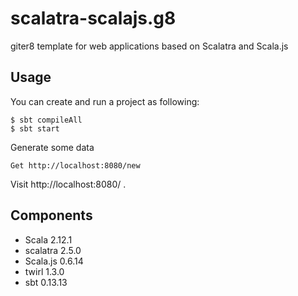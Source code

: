 scalatra-scalajs.g8
=================

giter8 template for web applications based on Scalatra and Scala.js

## Usage

You can create and run a project as following:

```
$ sbt compileAll
$ sbt start
```

Generate some data

```
Get http://localhost:8080/new 
```

Visit http://localhost:8080/ .

## Components

* Scala 2.12.1
* scalatra 2.5.0
* Scala.js 0.6.14
* twirl 1.3.0
* sbt 0.13.13
